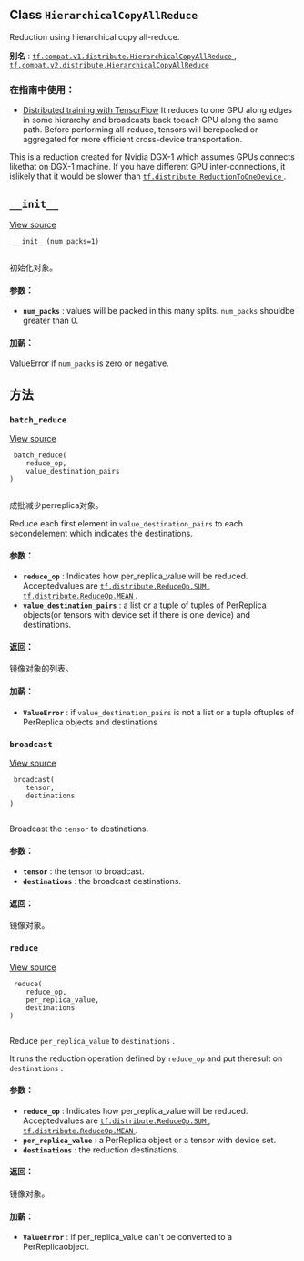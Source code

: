

## Class  `HierarchicalCopyAllReduce` 
Reduction using hierarchical copy all-reduce.

**别名** : [ `tf.compat.v1.distribute.HierarchicalCopyAllReduce` ](/api_docs/python/tf/distribute/HierarchicalCopyAllReduce), [ `tf.compat.v2.distribute.HierarchicalCopyAllReduce` ](/api_docs/python/tf/distribute/HierarchicalCopyAllReduce)

### 在指南中使用：
- [Distributed training with TensorFlow](https://tensorflow.google.cn/guide/distributed_training)
It reduces to one GPU along edges in some hierarchy and broadcasts back toeach GPU along the same path. Before performing all-reduce, tensors will berepacked or aggregated for more efficient cross-device transportation.

This is a reduction created for Nvidia DGX-1 which assumes GPUs connects likethat on DGX-1 machine. If you have different GPU inter-connections, it islikely that it would be slower than [ `tf.distribute.ReductionToOneDevice` ](https://tensorflow.google.cn/api_docs/python/tf/distribute/ReductionToOneDevice).

##  `__init__` 
[View source](https://github.com/tensorflow/tensorflow/blob/r2.0/tensorflow/python/distribute/cross_device_ops.py#L833-L849)

```
 __init__(num_packs=1)
 
```

初始化对象。

#### 参数：
- **`num_packs`** : values will be packed in this many splits.   `num_packs`  shouldbe greater than 0.


#### 加薪：
ValueError if  `num_packs`  is zero or negative.

## 方法


###  `batch_reduce` 
[View source](https://github.com/tensorflow/tensorflow/blob/r2.0/tensorflow/python/distribute/cross_device_ops.py#L284-L324)

```
 batch_reduce(
    reduce_op,
    value_destination_pairs
)
 
```

成批减少perreplica对象。

Reduce each first element in  `value_destination_pairs`  to each secondelement which indicates the destinations.

#### 参数：
- **`reduce_op`** : Indicates how per_replica_value will be reduced. Acceptedvalues are [ `tf.distribute.ReduceOp.SUM` ](https://tensorflow.google.cn/api_docs/python/tf/distribute/ReduceOp#SUM), [ `tf.distribute.ReduceOp.MEAN` ](https://tensorflow.google.cn/api_docs/python/tf/distribute/ReduceOp#MEAN).
- **`value_destination_pairs`** : a list or a tuple of tuples of PerReplica objects(or tensors with device set if there is one device) and destinations.


#### 返回：
镜像对象的列表。

#### 加薪：
- **`ValueError`** : if  `value_destination_pairs`  is not a list or a tuple oftuples of PerReplica objects and destinations


###  `broadcast` 
[View source](https://github.com/tensorflow/tensorflow/blob/r2.0/tensorflow/python/distribute/cross_device_ops.py#L326-L337)

```
 broadcast(
    tensor,
    destinations
)
 
```

Broadcast the  `tensor`  to destinations.

#### 参数：
- **`tensor`** : the tensor to broadcast.
- **`destinations`** : the broadcast destinations.


#### 返回：
镜像对象。

###  `reduce` 
[View source](https://github.com/tensorflow/tensorflow/blob/r2.0/tensorflow/python/distribute/cross_device_ops.py#L248-L282)

```
 reduce(
    reduce_op,
    per_replica_value,
    destinations
)
 
```

Reduce  `per_replica_value`  to  `destinations` .

It runs the reduction operation defined by  `reduce_op`  and put theresult on  `destinations` .

#### 参数：
- **`reduce_op`** : Indicates how per_replica_value will be reduced. Acceptedvalues are [ `tf.distribute.ReduceOp.SUM` ](https://tensorflow.google.cn/api_docs/python/tf/distribute/ReduceOp#SUM), [ `tf.distribute.ReduceOp.MEAN` ](https://tensorflow.google.cn/api_docs/python/tf/distribute/ReduceOp#MEAN).
- **`per_replica_value`** : a PerReplica object or a tensor with device set.
- **`destinations`** : the reduction destinations.


#### 返回：
镜像对象。

#### 加薪：
- **`ValueError`** : if per_replica_value can't be converted to a PerReplicaobject.
